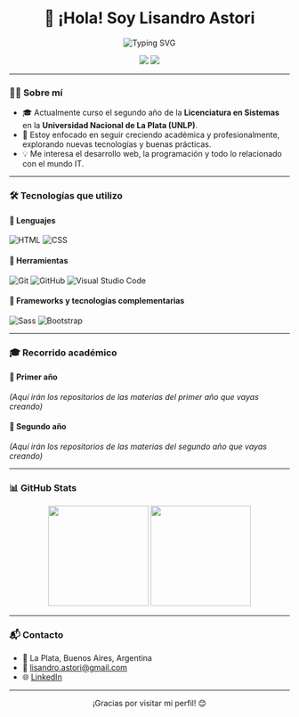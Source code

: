 <h1 align="center">👋 ¡Hola! Soy Lisandro Astori</h1>

<p align="center">
  <img src="https://readme-typing-svg.demolab.com?font=Fira+Code&pause=1000&color=7CF1FF&center=true&vCenter=true&multiline=true&width=435&lines=Estudiante+de+Licenciatura+en+Sistemas;Apasionado+por+la+tecnología+y+el+aprendizaje+🚀" alt="Typing SVG" />
</p>

<p align="center">
  <a href="https://github.com/LisandroAstori"><img src="https://img.shields.io/badge/GitHub-181717?style=for-the-badge&logo=github&logoColor=white" /></a>
  <a href="https://www.linkedin.com/in/lisandro-astori"><img src="https://img.shields.io/badge/LinkedIn-0077B5?style=for-the-badge&logo=linkedin&logoColor=white" /></a>
</p>

---

### 🧑‍💻 Sobre mí

- 🎓 Actualmente curso el segundo año de la **Licenciatura en Sistemas** en la **Universidad Nacional de La Plata (UNLP)**.
- 🚀 Estoy enfocado en seguir creciendo académica y profesionalmente, explorando nuevas tecnologías y buenas prácticas.
- 💡 Me interesa el desarrollo web, la programación y todo lo relacionado con el mundo IT.

---

### 🛠️ Tecnologías que utilizo

#### 📜 Lenguajes
![HTML](https://img.shields.io/badge/HTML5-E34F26?style=flat-square&logo=html5&logoColor=white)
![CSS](https://img.shields.io/badge/CSS3-1572B6?style=flat-square&logo=css3&logoColor=white)

#### 🧩 Herramientas
![Git](https://img.shields.io/badge/Git-F05032?style=flat-square&logo=git&logoColor=white)
![GitHub](https://img.shields.io/badge/GitHub-181717?style=flat-square&logo=github&logoColor=white)
![Visual Studio Code](https://img.shields.io/badge/VS%20Code-007ACC?style=flat-square&logo=visual-studio-code&logoColor=white)

#### 🎨 Frameworks y tecnologías complementarias
![Sass](https://img.shields.io/badge/Sass-CC6699?style=flat-square&logo=sass&logoColor=white)
![Bootstrap](https://img.shields.io/badge/Bootstrap-563d7c?style=flat-square&logo=bootstrap&logoColor=white)

---

### 🎓 Recorrido académico

#### 📘 Primer año
_(Aquí irán los repositorios de las materias del primer año que vayas creando)_

#### 📗 Segundo año
_(Aquí irán los repositorios de las materias del segundo año que vayas creando)_

---

### 📊 GitHub Stats

<p align="center">
  <img height="180em" src="https://github-readme-stats.vercel.app/api?username=LisandroAstori&show_icons=true&theme=transparent&hide_border=true&hide_title=true"/>
  <img height="180em" src="https://github-readme-stats.vercel.app/api/top-langs/?username=LisandroAstori&layout=compact&langs_count=6&hide_border=true&theme=transparent"/>
</p>

---

### 📬 Contacto

- 📍 La Plata, Buenos Aires, Argentina  
- 📧 lisandro.astori@gmail.com  
- 🌐 [LinkedIn](https://www.linkedin.com/in/lisandro-astori)

---

<p align="center">
  ¡Gracias por visitar mi perfil! 😊
</p>

